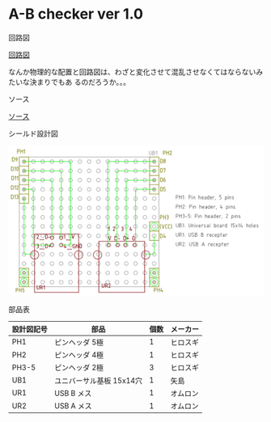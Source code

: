 # A-B checker ver 1.0

回路図

[回路図](./kicad/A-B_checker_1.0/A-B_checker_1.0.pdf)

なんか物理的な配置と回路図は、わざと変化させて混乱させなくてはならないみたいな決まりでもあ
るのだろうか。。。

ソース

[ソース](./arduino/A-B_checker/A-B_checker.ino)

シールド設計図

![設計図](./librecad/AB_Checker_1.0.png)

部品表

| 設計図記号 | 部品                     | 個数 | メーカー |
| ---------  | ----                     | ---- | ---      |
| PH1        | ピンヘッダ 5極           | 1    | ヒロスギ |
| PH2        | ピンヘッダ 4極           | 1    | ヒロスギ |
| PH3-5      | ピンヘッダ 2極           | 3    | ヒロスギ |
| UB1        | ユニバーサル基板 15x14穴 | 1    | 矢島     |
| UR1        | USB B メス               | 1    | オムロン |
| UR2        | USB A メス               | 1    | オムロン |

